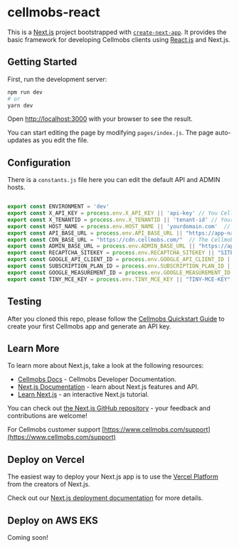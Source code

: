 # cellmobs-react

This is a [Next.js](https://nextjs.org/) project bootstrapped with [`create-next-app`](https://github.com/vercel/next.js/tree/canary/packages/create-next-app). 
It provides the basic framework for developing Cellmobs clients using [React.js](https://reactjs.org/) and Next.js. 

## Getting Started

First, run the development server:

```bash
npm run dev
# or
yarn dev
```

Open [http://localhost:3000](http://localhost:3000) with your browser to see the result.

You can start editing the page by modifying `pages/index.js`. The page auto-updates as you edit the file.

## Configuration

There is a `constants.js` file here you can edit the default API and ADMIN hosts. 

```javascript

export const ENVIRONMENT = 'dev'
export const X_API_KEY = process.env.X_API_KEY || 'api-key' // You Cellmobs API Key
export const X_TENANTID = process.env.X_TENANTID || 'tenant-id' // Your Cellmobs Tenant ID
export const HOST_NAME = process.env.HOST_NAME || 'yourdomain.com'  // Your Application host
export const API_BASE_URL = process.env.API_BASE_URL || "https://app-name.web.cellmobs.com/v1" // Your Cellmobs API host if app-name was the name of your app. 
export const CDN_BASE_URL = "https://cdn.cellmobs.com/"  // The Cellmobs public CDN 
export const ADMIN_BASE_URL = process.env.ADMIN_BASE_URL || "https://app-name.console.cellmobs.com"  // Your Cellmobs App Console host
export const RECAPTCHA_SITEKEY = process.env.RECAPTCHA_SITEKEY || "SITEKEY" // Your Google re-CAPTCHA site key
export const GOOGLE_API_CLIENT_ID = process.env.GOOGLE_API_CLIENT_ID || "" // Your Google API Client ID for Google Sign-In support
export const SUBSCRIPTION_PLAN_ID = process.env.SUBSCRIPTION_PLAN_ID || "646cb7c828a2997484c645e2" // The Cellmobs Subscription your app will use (Optional)
export const GOOGLE_MEASUREMENT_ID = process.env.GOOGLE_MEASUREMENT_ID || "MEASUREMENTID"  // Your Google Analytics Measurement ID
export const TINY_MCE_KEY = process.env.TINY_MCE_KEY || "TINY-MCE-KEY"  // Your TinyMCE key in case you want to support inline editing

```
## Testing

After you cloned this repo, please follow the [Cellmobs Quickstart Guide](https://docs.cellmobs.com/setup/quickstart) to create your first Cellmobs app and generate an API key. 

## Learn More

To learn more about Next.js, take a look at the following resources:

- [Cellmobs Docs](https://docs.cellmobs.com) - Cellmobs Developer Documentation.
- [Next.js Documentation](https://nextjs.org/docs) - learn about Next.js features and API.
- [Learn Next.js](https://nextjs.org/learn) - an interactive Next.js tutorial.

You can check out [the Next.js GitHub repository](https://github.com/vercel/next.js/) - your feedback and contributions are welcome!

For Cellmobs customer support [https://www.cellmobs.com/support](https://www.cellmobs.com/support) 

## Deploy on Vercel

The easiest way to deploy your Next.js app is to use the [Vercel Platform](https://vercel.com/import?utm_medium=default-template&filter=next.js&utm_source=create-next-app&utm_campaign=create-next-app-readme) from the creators of Next.js.

Check out our [Next.js deployment documentation](https://nextjs.org/docs/deployment) for more details.

## Deploy on AWS EKS

Coming soon!

